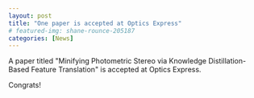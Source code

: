 ```yaml
---
layout: post
title: "One paper is accepted at Optics Express"
# featured-img: shane-rounce-205187
categories: [News]
---
```


A paper titled "Minifying Photometric Stereo via Knowledge Distillation-Based Feature Translation" is accepted at Optics Express.

Congrats!
